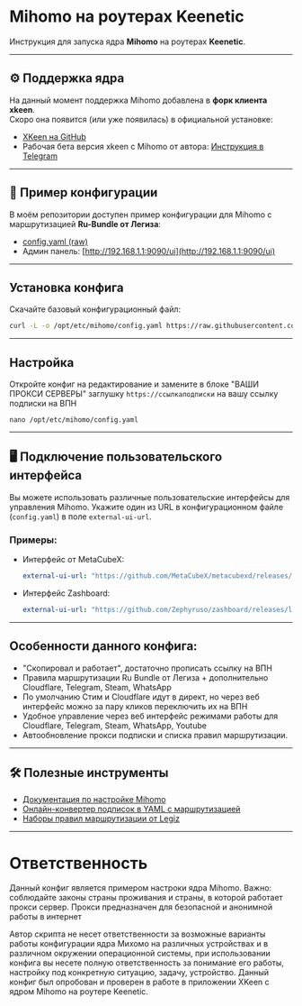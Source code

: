 # Mihomo на роутерах Keenetic

Инструкция для запуска ядра **Mihomo** на роутерах **Keenetic**.

---

## ⚙️ Поддержка ядра

На данный момент поддержка Mihomo добавлена в **форк клиента xkeen**.  
Скоро она появится (или уже появилась) в официальной установке:

- [XKeen на GitHub](https://github.com/jameszeroX/XKeen)
- Рабочая бета версия xkeen с Mihomo от автора: [Инструкция в Telegram](https://t.me/c/2138190368/258/132588)

---

## 🧩 Пример конфигурации

В моём репозитории доступен пример конфигурации для Mihomo с маршрутизацией **Ru-Bundle от Легиза**:

- [config.yaml (raw)](https://raw.githubusercontent.com/OMchik33/Keenetic-Mihomo/refs/heads/main/config.yaml)
- Админ панель: [http://192.168.1.1:9090/ui](http://192.168.1.1:9090/ui)

---

## Установка конфига

Скачайте базовый конфигурационный файл:

```bash
curl -L -o /opt/etc/mihomo/config.yaml https://raw.githubusercontent.com/OMchik33/Keenetic-Mihomo/refs/heads/main/config.yaml
```

---

## Настройка

Откройте конфиг на редактирование и замените в блоке "ВАШИ ПРОКСИ СЕРВЕРЫ" заглушку `https://ссылкаподписки` на вашу ссылку подписки на ВПН

```
nano /opt/etc/mihomo/config.yaml
```

---

## 🖥 Подключение пользовательского интерфейса

Вы можете использовать различные пользовательские интерфейсы для управления Mihomo. Укажите один из URL в конфигурационном файле (`config.yaml`) в поле `external-ui-url`.

### Примеры:

- Интерфейс от MetaCubeX:

  ```yaml
  external-ui-url: "https://github.com/MetaCubeX/metacubexd/releases/latest/download/compressed-dist.tgz"
  ```

- Интерфейс Zashboard:

  ```yaml
  external-ui-url: "https://github.com/Zephyruso/zashboard/releases/latest/download/dist.zip"
  ```

---

## Особенности данного конфига:

* "Скопировал и работает", достаточно прописать ссылку на ВПН
* Правила маршрутизации Ru Bundle от Легиза + дополнительно Cloudflare, Telegram, Steam, WhatsApp
* По умолчанию Стим и Cloudflare идут в директ, но через веб интерфейс можно за пару кликов переключить их на ВПН
* Удобное управление через веб интерфейс режимами работы для Cloudflare, Telegram, Steam, WhatsApp, Youtube
* Автообновление прокси подписки и списка правил маршрутизации.

---

## 🛠 Полезные инструменты

- [Документация по настройке Mihomo](https://wiki.metacubex.one/ru/config/)
- [Онлайн-конвертер подписок в YAML с маршрутизацией](https://dikozimpact.github.io/clash-convertor/)
- [Наборы правил маршрутизации от Legiz](https://github.com/legiz-ru/mihomo-rule-sets)

---

# Ответственность

Данный конфиг является примером настроки ядра Mihomo. Важно: соблюдайте законы страны проживания и страны, в которой работает прокси сервер. Прокси предназначен для безопасной и анонимной работы в интернет

Автор скрипта не несет ответственности за возможные варианты работы конфигурации ядра Михомо на различных устройствах и в различном окружении операционной системы, при использовании конфига вы несете полную ответственность за понимание его работы, настройку под конкретную ситуацию, задачу, устройство. Данный конфиг был опробован и проверен в работе в приложении XKeen с ядром Mihomo на роутере Keenetic.

